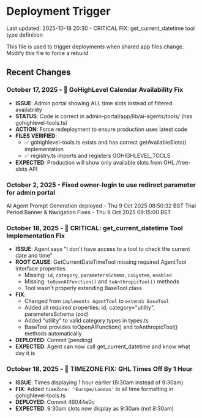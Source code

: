 # Deployment Trigger

Last updated: 2025-10-18 20:30 - CRITICAL FIX: get_current_datetime tool type definition

This file is used to trigger deployments when shared app files change.
Modify this file to force a rebuild.

## Recent Changes

### October 17, 2025 - 🔧 GoHighLevel Calendar Availability Fix

- **ISSUE**: Admin portal showing ALL time slots instead of filtered availability
- **STATUS**: Code is correct in admin-portal/app/lib/ai-agents/tools/ (has gohighlevel-tools.ts)
- **ACTION**: Force redeployment to ensure production uses latest code
- **FILES VERIFIED**:
  - ✅ gohighlevel-tools.ts exists and has correct getAvailableSlots() implementation
  - ✅ registry.ts imports and registers GOHIGHLEVEL_TOOLS
- **EXPECTED**: Production will show only available slots from GHL /free-slots API

### October 2, 2025 - Fixed owner-login to use redirect parameter for admin portal

AI Agent Prompt Generation deployed - Thu 9 Oct 2025 08:50:32 BST
Trial Period Banner & Navigation Fixes - Thu 9 Oct 2025 09:15:00 BST

### October 18, 2025 - 🔧 CRITICAL: get_current_datetime Tool Implementation Fix

- **ISSUE**: Agent says "I don't have access to a tool to check the current date and time"
- **ROOT CAUSE**: GetCurrentDateTimeTool missing required AgentTool interface properties
  - Missing: `id`, `category`, `parametersSchema`, `isSystem`, `enabled`
  - Missing: `toOpenAIFunction()` and `toAnthropicTool()` methods
  - Tool wasn't properly extending BaseTool class
- **FIX**:
  - Changed from `implements AgentTool` to `extends BaseTool`
  - Added all required properties: id, category="utility", parametersSchema (zod)
  - Added "utility" to valid category types in types.ts
  - BaseTool provides toOpenAIFunction() and toAnthropicTool() methods automatically
- **DEPLOYED**: Commit (pending)
- **EXPECTED**: Agent can now call get_current_datetime and know what day it is

### October 18, 2025 - 🔧 TIMEZONE FIX: GHL Times Off By 1 Hour

- **ISSUE**: Times displaying 1 hour earlier (8:30am instead of 9:30am)
- **FIX**: Added `timeZone: 'Europe/London'` to all time formatting in gohighlevel-tools.ts
- **DEPLOYED**: Commit 46044e0c
- **EXPECTED**: 9:30am slots now display as 9:30am (not 8:30am)
